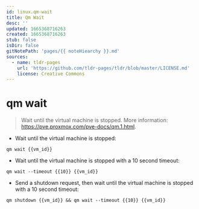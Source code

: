 ```yaml
---
id: linux.qm-wait
title: Qm Wait
desc: ''
updated: 1665368716263
created: 1665368716263
stub: false
isDir: false
gitNotePath: 'pages/{{ noteHiearchy }}.md'
sources:
  - name: tldr-pages
    url: 'https://github.com/tldr-pages/tldr/blob/master/LICENSE.md'
    license: Creative Commons
---
```

# qm wait

> Wait until the virtual machine is stopped.
> More information: <https://pve.proxmox.com/pve-docs/qm.1.html>.

- Wait until the virtual machine is stopped:

`qm wait {{vm_id}}`

- Wait until the virtual machine is stopped with a 10 second timeout:

`qm wait --timeout {{10}} {{vm_id}}`

- Send a shutdown request, then wait until the virtual machine is stopped with a 10 second timeout:

`qm shutdown {{vm_id}} && qm wait --timeout {{10}} {{vm_id}}`

